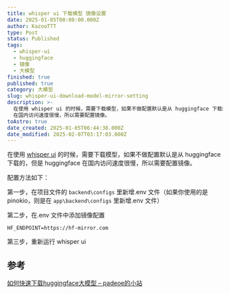 ```yaml
---
title: whisper ui 下载模型 镜像设置
date: 2025-01-05T00:00:00.000Z
author: KazooTTT
type: Post
status: Published
tags:
  - whisper-ui
  - huggingface
  - 镜像
  - 大模型
finished: true
published: true
category: 大模型
slug: whisper-ui-download-model-mirror-setting
description: >-
  在使用 whisper ui 的时候，需要下载模型，如果不做配置默认是从 huggingface 下载的，但是 huggingface
  在国内访问速度很慢，所以需要配置镜像。
toAstro: true
date_created: 2025-01-05T06:44:38.000Z
date_modified: 2025-02-07T03:17:03.000Z
---
```


在使用 [whisper ui](https://github.com/jhj0517/Whisper-WebUI) 的时候，需要下载模型，如果不做配置默认是从 huggingface 下载的，但是 huggingface 在国内访问速度很慢，所以需要配置镜像。

配置方法如下：

第一步，在项目文件的 `backend\configs` 里新增.env 文件（如果你使用的是 pinokio，则是在 `app\backend\configs` 里新增.env 文件）

第二步，在.env 文件中添加镜像配置

```
HF_ENDPOINT=https://hf-mirror.com 
```

第三步，重新运行 whisper ui

## 参考

[如何快速下载huggingface大模型 – padeoe的小站](https://padeoe.com/huggingface-large-models-downloader/)
